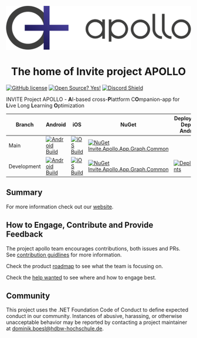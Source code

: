 <p align="center">
  <img src="/swag/logo.svg">
</p>

<h1 align="center">The home of Invite project APOLLO</h1>

[![GitHub license](https://img.shields.io/github/license/Naereen/StrapDown.js.svg)](https://github.com/Naereen/StrapDown.js/blob/master/LICENSE)
[![Open Source? Yes!](https://badgen.net/badge/Open%20Source%20%3F/Yes%21/blue?icon=github)](https://github.com/Naereen/badges/)
[![Discord Shield](https://discordapp.com/api/guilds/883335407377465395/widget.png?style=shield)](https://discord.gg/fKE2KNwmcH)

INVITE Project APOLLO - **A**I-based cross-**P**lattform C**O**mpanion-app for **L**ive Long **L**earning **O**ptimization

| Branch | Android | iOS | NuGet | Deploy iOS / Deploy Android |
| -------------- | --------------- | --------------- | --------------- | --------------- |
| Main | [![Android Build](https://github.com/HDBW/APOLLO/actions/workflows/android.yml/badge.svg?branch=main)](https://github.com/HDBW/APOLLO/actions/workflows/android.yml) | [![iOS Build](https://github.com/HDBW/APOLLO/actions/workflows/ios.yml/badge.svg?branch=main)](https://github.com/HDBW/APOLLO/actions/workflows/ios.yml) | [![NuGet Invite.Apollo.App.Graph.Common](https://github.com/HDBW/APOLLO/actions/workflows/dotnetnuget.yml/badge.svg)](https://github.com/HDBW/APOLLO/actions/workflows/dotnetnuget.yml) |  |
| Development | [![Android Build](https://github.com/HDBW/APOLLO/actions/workflows/android.yml/badge.svg?branch=development)](https://github.com/HDBW/APOLLO/actions/workflows/android.yml) | [![iOS Build](https://github.com/HDBW/APOLLO/actions/workflows/ios.yml/badge.svg?branch=development)](https://github.com/HDBW/APOLLO/actions/workflows/ios.yml) | [![NuGet Invite.Apollo.App.Graph.Common](https://github.com/HDBW/APOLLO/actions/workflows/dotnetnuget.yml/badge.svg?branch=development)](https://github.com/HDBW/APOLLO/actions/workflows/dotnetnuget.yml) |  [![Deployments](https://github.com/HDBW/APOLLO/actions/workflows/deployment.yml/badge.svg)](https://github.com/HDBW/APOLLO/actions/workflows/deployment.yml) | 

## Summary

For more information check out our [website](https://project-apollo.de/). 

## How to Engage, Contribute and Provide Feedback

The project apollo team encourages contributions, both issues and PRs. See [contribution guidlines](CONTRIBUTION.md) for more information.

Check the product [roadmap](docs/roadmap.md) to see what the team is focusing on.

Check the [help wanted](helpwanted.md) to see where and how to engage best.

## Community

This project uses the .NET Foundation Code of Conduct to define expected conduct in our community. Instances of abusive, harassing, or otherwise unacceptable behavior may be reported by contacting a project maintainer at dominik.boesl@hdbw-hochschule.de.
